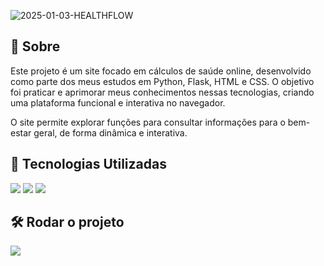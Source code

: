 ![2025-01-03-HEALTHFLOW](https://github.com/user-attachments/assets/ba64537b-8e3c-44e7-8847-432388ec3694)

<h2>📌 Sobre</h2>
<p> Este projeto é um site focado em cálculos de saúde online, desenvolvido como parte dos meus estudos em Python, Flask, HTML e CSS. O objetivo foi praticar e aprimorar meus conhecimentos nessas tecnologias, criando uma plataforma funcional e interativa no navegador. </p>
<p> O site permite explorar funções para consultar informações para o bem-estar geral, de forma dinâmica e interativa. </p>

## 🚀 Tecnologias Utilizadas
<div>
  <img src="https://img.shields.io/badge/python-3670A0?style=for-the-badge&logo=python&logoColor=ffdd54">
  <img src="https://img.shields.io/badge/HTML-239120?style=for-the-badge&logo=html5&logoColor=white">
  <img src="https://img.shields.io/badge/CSS-239120?&style=for-the-badge&logo=css3&logoColor=white">
</div>

## 🛠️ Rodar o projeto

<div>
  <a href="https://healthflow-lwfh.onrender.com" target="_blank"><img loading="lazy" src="https://img.shields.io/badge/Render-%46E3B7.svg?style=for-the-badge&logo=render&logoColor=white" target="_blank"></a>
</div>
